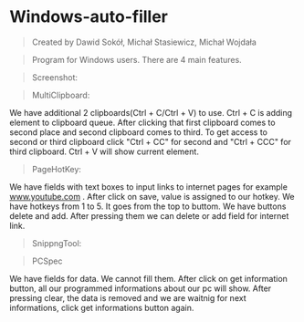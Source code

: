 # Windows-auto-filler
>Created by Dawid Sokół, Michał Stasiewicz, Michał Wojdała

>Program for Windows users. There are 4 main features.

> Screenshot:



> MultiClipboard:

We have additional 2 clipboards(Ctrl + C/Ctrl + V) to use. 
Ctrl + C is adding element to clipboard queue. After clicking that first clipboard comes to second place and second clipboard comes to third.
To get access to second or third clipboard click "Ctrl + CC" for second and "Ctrl + CCC" for third clipboard.
Ctrl + V will show current element.

> PageHotKey:

We have fields with text boxes to input links to internet pages for example www.youtube.com . After click on save, value is assigned to our hotkey.
We have hotkeys from 1 to 5. It goes from the top to buttom. 
We have buttons delete and add. After pressing them we can delete or add field for internet link.


> SnippngTool:


> PCSpec

We have fields for data. We cannot fill them. After click on get information button, all our programmed informations about our pc will show.
After pressing clear, the data is removed and we are waitnig for next informations, click get informations button again.
